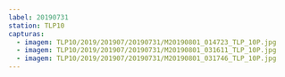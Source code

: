 ```yaml
---
label: 20190731
station: TLP10
capturas:
  - imagem: TLP10/2019/201907/20190731/M20190801_014723_TLP_10P.jpg
  - imagem: TLP10/2019/201907/20190731/M20190801_031611_TLP_10P.jpg
  - imagem: TLP10/2019/201907/20190731/M20190801_031746_TLP_10P.jpg
---
```

